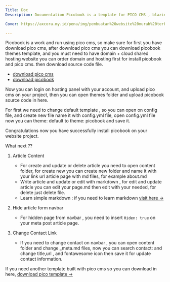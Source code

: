 ```yaml
---
Title: Doc
Description: Documentation Picobook is a template for PICO CMS , blazing fast, flat file CMS.

Cover: https://axcora.my.id/pena/img/pembuatan%20website%20murah%20terbaik%20terbaru.jpg

---
```



Picobook is a work and run using pico cms, so make sure for first you have download pico cms, after download pico cms you can download picobook themes template, and you must need to have domain + cloud shared hosting website you can order domain and hosting first for install picobook and pico cms.  then download source code file.



+ [download pico cms](https://picocms.org/download/)
+ [download picobook](https://github.com/mesinkasir/picobook)


Now you can login on hosting panel with your account, and upload pico cms on your project, then you can open themes folder and upload picobook source code in here.



For first we need to change default template , so you can open on config file, and create new file name it with config.yml file, open config.yml file now you can theme: default to theme: picobook and save it.


Congratulations now you have successfully install picobook on your website project.


What next ??


1. Article Content

     - For create and update or delete article you need to open content folder, for create new you can create new folder and name it with your link url article page with md files, for example about.md
     - Write article and update or edit with markdown , for edit and update article you can edit your page.md then edit with your needed, for delete just delete file.
     - Learn simple markdown : if you need to learn markdown [visit here →](https://axcora.my.id/piconic/panduan)




2. Hide article form navbar

     - For hidden page from navbar , you need to insert `Hiden: true` on your meta post article page.





3. Change Contact Link
     - If you need to change contact on navbar , you can open content folder and change _meta.md files, now you can search contact: and change title,url , and fontawesome icon then save it for update contact information.


If you need another template built with pico cms so you can download in here, [download pico template →](https://axcora.my.id/pico/picobook/demo/theme)
